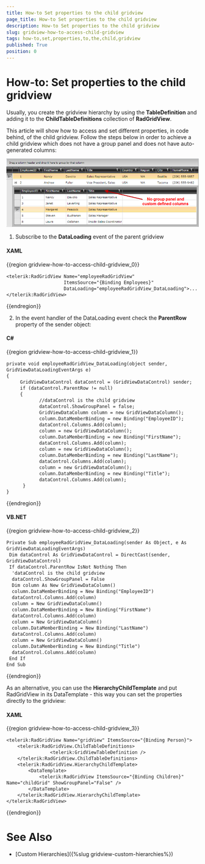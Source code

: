 ```yaml
---
title: How-to Set properties to the child gridview
page_title: How-to Set properties to the child gridview
description: How-to Set properties to the child gridview
slug: gridview-how-to-access-child-gridview
tags: how-to,set,properties,to,the,child,gridview
published: True
position: 0
---
```


# How-to: Set properties to the child gridview


Usually, you create the gridview hierarchy by using the __TableDefinition__ and adding it to the __ChildTableDefinitions__ collection of __RadGridView__. 

This article will show how to access and set different properties, in code behind, of the child gridview. Follow the steps below in order to achieve a child gridview which does not have a group panel and does not have auto-generated columns:

![](images/gridview_how_to_child_grid.png)


1. Subscribe to the __DataLoading__ event of the parent gridview 

#### __XAML__

{{region gridview-how-to-access-child-gridview_0}}

	<telerik:RadGridView Name="employeeRadGridView" 
	                     ItemsSource="{Binding Employees}" 
	                     DataLoading="employeeRadGridView_DataLoading">...
	</telerik:RadGridView>
{{endregion}}

2. In the event handler of the DataLoading event check the __ParentRow__ property of the sender object:

#### __C#__

{{region gridview-how-to-access-child-gridview_1}}

	private void employeeRadGridView_DataLoading(object sender, GridViewDataLoadingEventArgs e)
	{
	     GridViewDataControl dataControl = (GridViewDataControl) sender;
	     if (dataControl.ParentRow != null)
	     {
	            //dataControl is the child gridview
	            dataControl.ShowGroupPanel = false;
	            GridViewDataColumn column = new GridViewDataColumn();
	            column.DataMemberBinding = new Binding("EmployeeID");
	            dataControl.Columns.Add(column);
	            column = new GridViewDataColumn();
	            column.DataMemberBinding = new Binding("FirstName");
	            dataControl.Columns.Add(column);
	            column = new GridViewDataColumn();
	            column.DataMemberBinding = new Binding("LastName");
	            dataControl.Columns.Add(column);
	            column = new GridViewDataColumn();
	            column.DataMemberBinding = new Binding("Title");
	            dataControl.Columns.Add(column);
	      }
	}
{{endregion}}

#### __VB.NET__

{{region gridview-how-to-access-child-gridview_2}}

	Private Sub employeeRadGridView_DataLoading(sender As Object, e As GridViewDataLoadingEventArgs)
	 Dim dataControl As GridViewDataControl = DirectCast(sender, GridViewDataControl)
	 If dataControl.ParentRow IsNot Nothing Then
	  'dataControl is the child gridview
	  dataControl.ShowGroupPanel = False
	  Dim column As New GridViewDataColumn()
	  column.DataMemberBinding = New Binding("EmployeeID")
	  dataControl.Columns.Add(column)
	  column = New GridViewDataColumn()
	  column.DataMemberBinding = New Binding("FirstName")
	  dataControl.Columns.Add(column)
	  column = New GridViewDataColumn()
	  column.DataMemberBinding = New Binding("LastName")
	  dataControl.Columns.Add(column)
	  column = New GridViewDataColumn()
	  column.DataMemberBinding = New Binding("Title")
	  dataControl.Columns.Add(column)
	 End If
	End Sub
{{endregion}}

As an alternative, you can use the __HierarchyChildTemplate__ and put RadGridView in its DataTemplate - this way you can set the properties directly to the gridview:

#### __XAML__

{{region gridview-how-to-access-child-gridview_3}}

	<telerik:RadGridView Name="gridView" ItemsSource="{Binding Person}">
	    <telerik:RadGridView.ChildTableDefinitions>
	                <telerik:GridViewTableDefinition />
	    </telerik:RadGridView.ChildTableDefinitions>
	    <telerik:RadGridView.HierarchyChildTemplate>
	        <DataTemplate>
	            <telerik:RadGridView ItemsSource="{Binding Children}" Name="childGrid" ShowGroupPanel="False" />
	        </DataTemplate>
	    </telerik:RadGridView.HierarchyChildTemplate>
	</telerik:RadGridView>
{{endregion}}

# See Also

 * [Custom Hierarchies]({%slug gridview-custom-hierarchies%})
